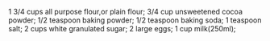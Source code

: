 1 3/4 cups all purpose flour,or plain flour;
3/4 cup unsweetened  cocoa powder;
1/2 teaspoon baking powder;
1/2 teaspoon baking soda;
1 teaspoon salt;
2 cups white granulated sugar;
2 large eggs;
1 cup milk(250ml);